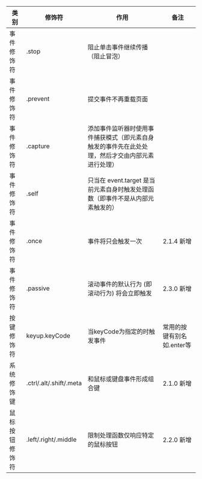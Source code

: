 类别 | 修饰符 | 作用 | 备注
--- | --- | --- | --- 
事件修饰符 | .stop | 阻止单击事件继续传播（阻止冒泡） | 
事件修饰符 | .prevent | 提交事件不再重载页面 | 
事件修饰符 | .capture | 添加事件监听器时使用事件捕获模式（即元素自身触发的事件先在此处处理，然后才交由内部元素进行处理） | 
事件修饰符 | .self | 只当在 event.target 是当前元素自身时触发处理函数（即事件不是从内部元素触发的） | 
事件修饰符 | .once | 事件将只会触发一次 | 2.1.4 新增
事件修饰符 | .passive | 滚动事件的默认行为 (即滚动行为) 将会立即触发 | 2.3.0 新增
按键修饰符 | keyup.keyCode | 当keyCode为指定的时触发事件 | 常用的按键有别名如.enter等
系统修饰键 | .ctrl/.alt/.shift/.meta | 和鼠标或键盘事件形成组合键 | 2.1.0 新增
鼠标按钮修饰符 | .left/.right/.middle | 限制处理函数仅响应特定的鼠标按钮 | 2.2.0 新增